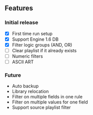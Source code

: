## Features

### Initial release

- [x] First time run setup
- [x] Support Engine 1.6 DB
- [x] Filter logic groups (AND, OR)
- [ ] Clear playlist if it already exists
- [ ] Numeric filters
- [ ] ASCII ART

### Future

- Auto backup
- Library relocation
- Filter on multiple fields in one rule
- Filter on multiple values for one field
- Support source playlist filter
